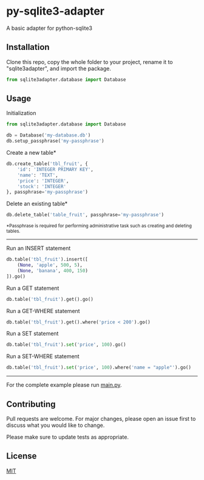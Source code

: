 # py-sqlite3-adapter

A basic adapter for python-sqlite3

## Installation

Clone this repo, copy the whole folder to your project, rename it to "sqlite3adapter", and import the package.
```python
from sqlite3adapter.database import Database
```

## Usage

Initialization
```python
from sqlite3adapter.database import Database

db = Database('my-database.db')
db.setup_passphrase('my-passphrase')
```

Create a new table*
```python
db.create_table('tbl_fruit', {
    'id': 'INTEGER PRIMARY KEY',
    'name': 'TEXT',
    'price': 'INTEGER',
    'stock': 'INTEGER'
}, passphrase='my-passphrase')
```

Delete an existing table*
```python
db.delete_table('table_fruit', passphrase='my-passphrase')
```
<sub>*Passphrase is required for performing administrative task such as creating and deleting tables.<sub>

***

Run an INSERT statement
```python
db.table('tbl_fruit').insert([
    (None, 'apple', 500, 5),
    (None, 'banana', 400, 150)
]).go()
```

Run a GET statement
```python
db.table('tbl_fruit').get().go()
```

Run a GET-WHERE statement
```python
db.table('tbl_fruit').get().where('price < 200').go()
```

Run a SET statement
```python
db.table('tbl_fruit').set('price', 100).go()
```

Run a SET-WHERE statement
```python
db.table('tbl_fruit').set('price', 100).where('name = "apple"').go()
```
---
For the complete example please run [main.py](https://github.com/thisismyracle/py-sqlite3-adapter/blob/main/main.py).

## Contributing

Pull requests are welcome. For major changes, please open an issue first to discuss what you would like to change.

Please make sure to update tests as appropriate.

## License

[MIT](https://choosealicense.com/licenses/mit/)